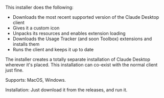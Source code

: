 This installer does the following:

- Downloads the most recent supported version of the Claude Desktop client
- Gives it a custom icon
- Unpacks its resources and enables extension loading
- Downloads the Usage Tracker (and soon Toolbox) extensions and installs them
- Runs the client and keeps it up to date

The installer creates a totally separate installation of Claude Desktop wherever it's placed. This installation can co-exist with the normal client just fine.

Supports: MacOS, Windows.

Installation: Just download it from the releases, and run it.
